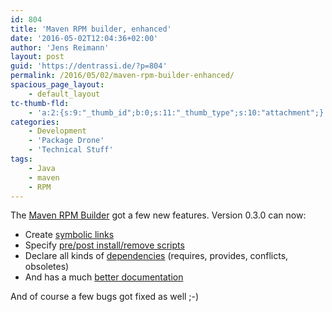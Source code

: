 ```yaml
---
id: 804
title: 'Maven RPM builder, enhanced'
date: '2016-05-02T12:04:36+02:00'
author: 'Jens Reimann'
layout: post
guid: 'https://dentrassi.de/?p=804'
permalink: /2016/05/02/maven-rpm-builder-enhanced/
spacious_page_layout:
    - default_layout
tc-thumb-fld:
    - 'a:2:{s:9:"_thumb_id";b:0;s:11:"_thumb_type";s:10:"attachment";}'
categories:
    - Development
    - 'Package Drone'
    - 'Technical Stuff'
tags:
    - Java
    - maven
    - RPM
---
```


The [Maven RPM Builder](https://ctron.github.io/rpm-builder/) got a few new features. Version 0.3.0 can now:

- Create [symbolic links](https://ctron.github.io/rpm-builder/entry.html)
- Specify [pre/post install/remove scripts](https://ctron.github.io/rpm-builder/scripts.html)
- Declare all kinds of [dependencies](https://ctron.github.io/rpm-builder/deps.html) (requires, provides, conflicts, obsoletes)
- And has a much [better documentation](https://ctron.github.io/rpm-builder/rpm-mojo.html)

And of course a few bugs got fixed as well ;-)
